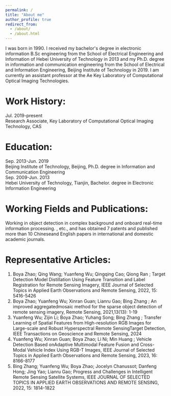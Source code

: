 ```yaml
---
permalink: /
title: "About me"
author_profile: true
redirect_from: 
  - /about/
  - /about.html
---
```


I was born in 1990. I received my bachelor's degree in electronic information B.Sc engineering from the School of Electrical Engineering and Information of Hebei University of Technology in 2013 and my Ph.D. degree in information and communication engineering from the School of Electrical and Information Engineering, Beijing Institute of Technology in 2019.
I am currently an assistant professor at the Ae Key Laboratory of Computational Optical Imaging Technologies.

Work History: 
======
Jul. 2019-present   
Research Associate, Key Laboratory of Computational Optical Imaging Technology, CAS
        
Education: 
======
Sep. 2013-Jun. 2019   
   Beijing Institute of Technology, Beijing, Ph.D. degree in Information and  Communication Engineering   
Sep. 2009-Jun. 2013   
   Hebei University of Technology, Tianjin, Bachelor. degree in Electronic Information Engineering

Working Fields and Publications:
======

Working in  object detection in complex background and onboard real-time information processing. , etc.,
and has obtained 7 patents and published more than 10 Chineseand English papers in international and 
domestic academic journals. 

Representative Articles: 
======
1. Boya Zhao; Qing Wang; Yuanfeng Wu; Qingqing Cao; Qiong Ran ; Target Detection Model 
Distillation Using Feature Transition and Label Registration for Remote Sensing Imagery, IEEE 
Journal of Selected Topics in Applied Earth Observations and Remote Sensing, 2022, 15: 
5416-5426 
2. Boya Zhao; Yuanfeng Wu; Xinran Guan; Lianru Gao; Bing Zhang ; An improved 
aggregatedmosaic method for the sparse object detection of remote sensing imagery, Remote 
Sensing, 2021,13(13): 1-19 
3. Yuanfeng Wu; Zijin Li; Boya Zhao; Yuhang Song; Bing Zhang ; Transfer Learning of Spatial
 Features from High-resolution RGB Images for Large-scale and Robust Hyperspectral Remote 
SensingTarget Detection, IEEE Transactions on Geoscience and Remote Sensing, 2024 
4. Yuanfeng Wu; Xinran Guan; Boya Zhao; Li Ni; Min Huang ; Vehicle Detection Based
 onAdaptive Multimodal Feature Fusion and Cross-Modal Vehicle Index Using RGB-T Images, 
IEEE Journal of Selected Topics in Applied Earth Observations and Remote Sensing, 2023, 16: 
8166-8177 
5. Bing Zhang; Yuanfeng Wu; Boya Zhao; Jocelyn Chanussot; Danfeng Hong; Jing Yao; Lianru
 Gao; Progress and Challenges in Intelligent Remote Sensing Satellite Systems, IEEE JOURNAL OF 
SELECTED TOPICS IN APPLIED EARTH OBSERVATIONS AND REMOTE SENSING, 2022, 
15: 1814-1822

